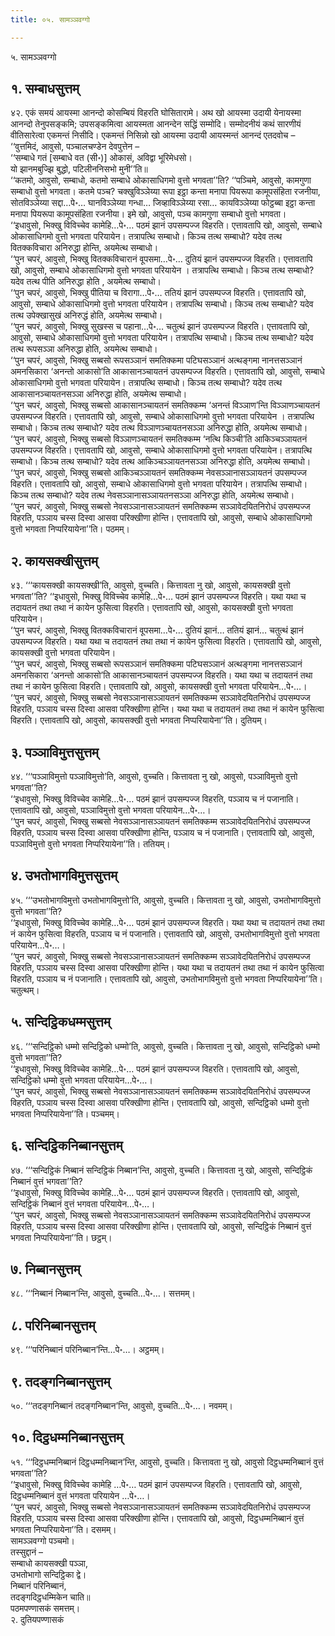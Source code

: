 ```yaml
---
title: ०५. सामञ्ञवग्गो

---
```

५. सामञ्ञवग्गो  


## १. सम्बाधसुत्तम्

४२. एकं समयं आयस्मा आनन्दो कोसम्बियं विहरति घोसितारामे। अथ खो आयस्मा उदायी येनायस्मा आनन्दो तेनुपसङ्कमि; उपसङ्कमित्वा आयस्मता आनन्देन सद्धिं सम्मोदि। सम्मोदनीयं कथं सारणीयं वीतिसारेत्वा एकमन्तं निसीदि। एकमन्तं निसिन्नो खो आयस्मा उदायी आयस्मन्तं आनन्दं एतदवोच – ‘‘वुत्तमिदं, आवुसो, पञ्चालचण्डेन देवपुत्तेन –  
‘‘सम्बाधे गतं [सम्बाधे वत (सी॰)] ओकासं, अविद्वा भूरिमेधसो।  
यो झानमबुज्झि बुद्धो, पटिलीननिसभो मुनी’’ति॥  
‘‘कतमो, आवुसो, सम्बाधो, कतमो सम्बाधे ओकासाधिगमो वुत्तो भगवता’’ति? ‘‘पञ्चिमे, आवुसो, कामगुणा सम्बाधो वुत्तो भगवता। कतमे पञ्च? चक्खुविञ्ञेय्या रूपा इट्ठा कन्ता मनापा पियरूपा कामूपसंहिता रजनीया, सोतविञ्ञेय्या सद्दा…पे॰… घानविञ्ञेय्या गन्धा… जिव्हाविञ्ञेय्या रसा… कायविञ्ञेय्या फोट्ठब्बा इट्ठा कन्ता मनापा पियरूपा कामूपसंहिता रजनीया। इमे खो, आवुसो, पञ्च कामगुणा सम्बाधो वुत्तो भगवता।  
‘‘इधावुसो, भिक्खु विविच्चेव कामेहि…पे॰… पठमं झानं उपसम्पज्ज विहरति। एत्तावतापि खो, आवुसो, सम्बाधे ओकासाधिगमो वुत्तो भगवता परियायेन। तत्रापत्थि सम्बाधो। किञ्च तत्थ सम्बाधो? यदेव तत्थ वितक्कविचारा अनिरुद्धा होन्ति, अयमेत्थ सम्बाधो।  
‘‘पुन चपरं, आवुसो, भिक्खु वितक्कविचारानं वूपसमा…पे॰… दुतियं झानं उपसम्पज्ज विहरति। एत्तावतापि खो, आवुसो, सम्बाधे ओकासाधिगमो वुत्तो भगवता परियायेन । तत्रापत्थि सम्बाधो। किञ्च तत्थ सम्बाधो? यदेव तत्थ पीति अनिरुद्धा होति , अयमेत्थ सम्बाधो।  
‘‘पुन चपरं, आवुसो, भिक्खु पीतिया च विरागा…पे॰… ततियं झानं उपसम्पज्ज विहरति। एत्तावतापि खो, आवुसो, सम्बाधे ओकासाधिगमो वुत्तो भगवता परियायेन। तत्रापत्थि सम्बाधो। किञ्च तत्थ सम्बाधो? यदेव तत्थ उपेक्खासुखं अनिरुद्धं होति, अयमेत्थ सम्बाधो।  
‘‘पुन चपरं, आवुसो, भिक्खु सुखस्स च पहाना…पे॰… चतुत्थं झानं उपसम्पज्ज विहरति। एत्तावतापि खो, आवुसो, सम्बाधे ओकासाधिगमो वुत्तो भगवता परियायेन। तत्रापत्थि सम्बाधो। किञ्च तत्थ सम्बाधो? यदेव तत्थ रूपसञ्ञा अनिरुद्धा होति, अयमेत्थ सम्बाधो।  
‘‘पुन चपरं, आवुसो, भिक्खु सब्बसो रूपसञ्ञानं समतिक्कमा पटिघसञ्ञानं अत्थङ्गमा नानत्तसञ्ञानं अमनसिकारा ‘अनन्तो आकासो’ति आकासानञ्चायतनं उपसम्पज्ज विहरति। एत्तावतापि खो, आवुसो, सम्बाधे ओकासाधिगमो वुत्तो भगवता परियायेन। तत्रापत्थि सम्बाधो। किञ्च तत्थ सम्बाधो? यदेव तत्थ आकासानञ्चायतनसञ्ञा अनिरुद्धा होति, अयमेत्थ सम्बाधो।  
‘‘पुन चपरं, आवुसो, भिक्खु सब्बसो आकासानञ्चायतनं समतिक्कम्म ‘अनन्तं विञ्ञाण’न्ति विञ्ञाणञ्चायतनं उपसम्पज्ज विहरति। एत्तावतापि खो, आवुसो, सम्बाधे ओकासाधिगमो वुत्तो भगवता परियायेन । तत्रापत्थि सम्बाधो। किञ्च तत्थ सम्बाधो? यदेव तत्थ विञ्ञाणञ्चायतनसञ्ञा अनिरुद्धा होति, अयमेत्थ सम्बाधो।  
‘‘पुन चपरं, आवुसो, भिक्खु सब्बसो विञ्ञाणञ्चायतनं समतिक्कम्म ‘नत्थि किञ्ची’ति आकिञ्चञ्ञायतनं उपसम्पज्ज विहरति। एत्तावतापि खो, आवुसो, सम्बाधे ओकासाधिगमो वुत्तो भगवता परियायेन। तत्रापत्थि सम्बाधो। किञ्च तत्थ सम्बाधो? यदेव तत्थ आकिञ्चञ्ञायतनसञ्ञा अनिरुद्धा होति, अयमेत्थ सम्बाधो।  
‘‘पुन चपरं, आवुसो, भिक्खु सब्बसो आकिञ्चञ्ञायतनं समतिक्कम्म नेवसञ्ञानासञ्ञायतनं उपसम्पज्ज विहरति। एत्तावतापि खो, आवुसो, सम्बाधे ओकासाधिगमो वुत्तो भगवता परियायेन। तत्रापत्थि सम्बाधो। किञ्च तत्थ सम्बाधो? यदेव तत्थ नेवसञ्ञानासञ्ञायतनसञ्ञा अनिरुद्धा होति, अयमेत्थ सम्बाधो।  
‘‘पुन चपरं, आवुसो, भिक्खु सब्बसो नेवसञ्ञानासञ्ञायतनं समतिक्कम्म सञ्ञावेदयितनिरोधं उपसम्पज्ज विहरति, पञ्ञाय चस्स दिस्वा आसवा परिक्खीणा होन्ति। एत्तावतापि खो, आवुसो, सम्बाधे ओकासाधिगमो वुत्तो भगवता निप्परियायेना’’ति। पठमम्।  


## २. कायसक्खीसुत्तम्

४३. ‘‘‘कायसक्खी कायसक्खी’ति, आवुसो, वुच्चति। कित्तावता नु खो, आवुसो, कायसक्खी वुत्तो भगवता’’ति? ‘‘इधावुसो, भिक्खु विविच्चेव कामेहि…पे॰… पठमं झानं उपसम्पज्ज विहरति। यथा यथा च तदायतनं तथा तथा नं कायेन फुसित्वा विहरति। एत्तावतापि खो, आवुसो, कायसक्खी वुत्तो भगवता परियायेन।  
‘‘पुन चपरं, आवुसो, भिक्खु वितक्कविचारानं वूपसमा…पे॰… दुतियं झानं… ततियं झानं… चतुत्थं झानं उपसम्पज्ज विहरति। यथा यथा च तदायतनं तथा तथा नं कायेन फुसित्वा विहरति। एत्तावतापि खो, आवुसो, कायसक्खी वुत्तो भगवता परियायेन।  
‘‘पुन चपरं, आवुसो, भिक्खु सब्बसो रूपसञ्ञानं समतिक्कमा पटिघसञ्ञानं अत्थङ्गमा नानत्तसञ्ञानं अमनसिकारा ‘अनन्तो आकासो’ति आकासानञ्चायतनं उपसम्पज्ज विहरति। यथा यथा च तदायतनं तथा तथा नं कायेन फुसित्वा विहरति। एत्तावतापि खो, आवुसो, कायसक्खी वुत्तो भगवता परियायेन…पे॰…।  
‘‘पुन चपरं, आवुसो, भिक्खु सब्बसो नेवसञ्ञानासञ्ञायतनं समतिक्कम्म सञ्ञावेदयितनिरोधं उपसम्पज्ज विहरति, पञ्ञाय चस्स दिस्वा आसवा परिक्खीणा होन्ति। यथा यथा च तदायतनं तथा तथा नं कायेन फुसित्वा विहरति। एत्तावतापि खो, आवुसो, कायसक्खी वुत्तो भगवता निप्परियायेना’’ति। दुतियम्।  


## ३. पञ्ञाविमुत्तसुत्तम्

४४. ‘‘‘पञ्ञाविमुत्तो पञ्ञाविमुत्तो’ति, आवुसो, वुच्चति। कित्तावता नु खो, आवुसो, पञ्ञाविमुत्तो वुत्तो भगवता’’ति?  
‘‘इधावुसो, भिक्खु विविच्चेव कामेहि…पे॰… पठमं झानं उपसम्पज्ज विहरति, पञ्ञाय च नं पजानाति। एत्तावतापि खो, आवुसो, पञ्ञाविमुत्तो वुत्तो भगवता परियायेन…पे॰…।  
‘‘पुन चपरं, आवुसो, भिक्खु सब्बसो नेवसञ्ञानासञ्ञायतनं समतिक्कम्म सञ्ञावेदयितनिरोधं उपसम्पज्ज विहरति, पञ्ञाय चस्स दिस्वा आसवा परिक्खीणा होन्ति, पञ्ञाय च नं पजानाति। एत्तावतापि खो, आवुसो, पञ्ञाविमुत्तो वुत्तो भगवता निप्परियायेना’’ति। ततियम्।  


## ४. उभतोभागविमुत्तसुत्तम्

४५. ‘‘‘उभतोभागविमुत्तो उभतोभागविमुत्तो’ति, आवुसो, वुच्चति। कित्तावता नु खो, आवुसो, उभतोभागविमुत्तो वुत्तो भगवता’’ति?  
‘‘इधावुसो, भिक्खु विविच्चेव कामेहि…पे॰… पठमं झानं उपसम्पज्ज विहरति। यथा यथा च तदायतनं तथा तथा नं कायेन फुसित्वा विहरति, पञ्ञाय च नं पजानाति। एत्तावतापि खो, आवुसो, उभतोभागविमुत्तो वुत्तो भगवता परियायेन…पे॰…।  
‘‘पुन चपरं, आवुसो, भिक्खु सब्बसो नेवसञ्ञानासञ्ञायतनं समतिक्कम्म सञ्ञावेदयितनिरोधं उपसम्पज्ज विहरति, पञ्ञाय चस्स दिस्वा आसवा परिक्खीणा होन्ति। यथा यथा च तदायतनं तथा तथा नं कायेन फुसित्वा विहरति, पञ्ञाय च नं पजानाति। एत्तावतापि खो, आवुसो, उभतोभागविमुत्तो वुत्तो भगवता निप्परियायेना’’ति। चतुत्थम्।  


## ५. सन्दिट्ठिकधम्मसुत्तम्

४६. ‘‘‘सन्दिट्ठिको धम्मो सन्दिट्ठिको धम्मो’ति, आवुसो, वुच्चति। कित्तावता नु खो, आवुसो, सन्दिट्ठिको धम्मो वुत्तो भगवता’’ति?  
‘‘इधावुसो, भिक्खु विविच्चेव कामेहि…पे॰… पठमं झानं उपसम्पज्ज विहरति। एत्तावतापि खो, आवुसो, सन्दिट्ठिको धम्मो वुत्तो भगवता परियायेन…पे॰…।  
‘‘पुन चपरं, आवुसो, भिक्खु सब्बसो नेवसञ्ञानासञ्ञायतनं समतिक्कम्म सञ्ञावेदयितनिरोधं उपसम्पज्ज विहरति, पञ्ञाय चस्स दिस्वा आसवा परिक्खीणा होन्ति। एत्तावतापि खो, आवुसो, सन्दिट्ठिको धम्मो वुत्तो भगवता निप्परियायेना’’ति। पञ्चमम्।  


## ६. सन्दिट्ठिकनिब्बानसुत्तम्

४७. ‘‘‘सन्दिट्ठिकं निब्बानं सन्दिट्ठिकं निब्बान’न्ति, आवुसो, वुच्चति। कित्तावता नु खो, आवुसो, सन्दिट्ठिकं निब्बानं वुत्तं भगवता’’ति?  
‘‘इधावुसो, भिक्खु विविच्चेव कामेहि…पे॰… पठमं झानं उपसम्पज्ज विहरति। एत्तावतापि खो, आवुसो, सन्दिट्ठिकं निब्बानं वुत्तं भगवता परियायेन…पे॰…।  
‘‘पुन चपरं, आवुसो, भिक्खु सब्बसो नेवसञ्ञानासञ्ञायतनं समतिक्कम्म सञ्ञावेदयितनिरोधं उपसम्पज्ज विहरति, पञ्ञाय चस्स दिस्वा आसवा परिक्खीणा होन्ति। एत्तावतापि खो, आवुसो, सन्दिट्ठिकं निब्बानं वुत्तं भगवता निप्परियायेना’’ति। छट्ठम्।  


## ७. निब्बानसुत्तम्

४८. ‘‘‘निब्बानं निब्बान’न्ति, आवुसो, वुच्चति…पे॰…। सत्तमम्।  


## ८. परिनिब्बानसुत्तम्

४९. ‘‘‘परिनिब्बानं परिनिब्बान’न्ति…पे॰…। अट्ठमम्।  


## ९. तदङ्गनिब्बानसुत्तम्

५०. ‘‘‘तदङ्गनिब्बानं तदङ्गनिब्बान’न्ति, आवुसो, वुच्चति…पे॰…। नवमम्।  


## १०. दिट्ठधम्मनिब्बानसुत्तम्

५१. ‘‘‘दिट्ठधम्मनिब्बानं दिट्ठधम्मनिब्बान’न्ति, आवुसो, वुच्चति। कित्तावता नु खो, आवुसो दिट्ठधम्मनिब्बानं वुत्तं भगवता’’ति?  
‘‘इधावुसो, भिक्खु विविच्चेव कामेहि …पे॰… पठमं झानं उपसम्पज्ज विहरति। एत्तावतापि खो, आवुसो, दिट्ठधम्मनिब्बानं वुत्तं भगवता परियायेन …पे॰…।  
‘‘पुन चपरं, आवुसो, भिक्खु सब्बसो नेवसञ्ञानासञ्ञायतनं समतिक्कम्म सञ्ञावेदयितनिरोधं उपसम्पज्ज विहरति, पञ्ञाय चस्स दिस्वा आसवा परिक्खीणा होन्ति। एत्तावतापि खो, आवुसो, दिट्ठधम्मनिब्बानं वुत्तं भगवता निप्परियायेना’’ति। दसमम्।  
सामञ्ञवग्गो पञ्चमो।  
तस्सुद्दानं –  
सम्बाधो कायसक्खी पञ्ञा,  
उभतोभागो सन्दिट्ठिका द्वे।  
निब्बानं परिनिब्बानं,  
तदङ्गदिट्ठधम्मिकेन चाति॥  
पठमपण्णासकं समत्तम्।  
२. दुतियपण्णासकं  